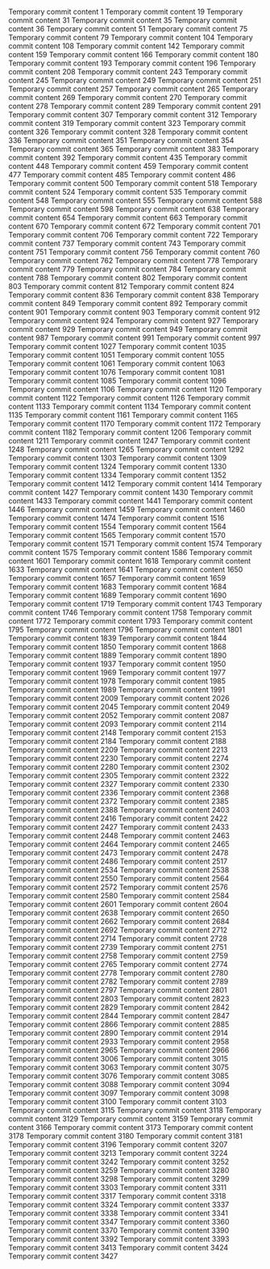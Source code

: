 Temporary commit content 1
Temporary commit content 19
Temporary commit content 31
Temporary commit content 35
Temporary commit content 36
Temporary commit content 51
Temporary commit content 75
Temporary commit content 79
Temporary commit content 104
Temporary commit content 108
Temporary commit content 142
Temporary commit content 159
Temporary commit content 166
Temporary commit content 180
Temporary commit content 193
Temporary commit content 196
Temporary commit content 208
Temporary commit content 243
Temporary commit content 245
Temporary commit content 249
Temporary commit content 251
Temporary commit content 257
Temporary commit content 265
Temporary commit content 269
Temporary commit content 270
Temporary commit content 278
Temporary commit content 289
Temporary commit content 291
Temporary commit content 307
Temporary commit content 312
Temporary commit content 319
Temporary commit content 323
Temporary commit content 326
Temporary commit content 328
Temporary commit content 336
Temporary commit content 351
Temporary commit content 354
Temporary commit content 365
Temporary commit content 383
Temporary commit content 392
Temporary commit content 435
Temporary commit content 448
Temporary commit content 459
Temporary commit content 477
Temporary commit content 485
Temporary commit content 486
Temporary commit content 500
Temporary commit content 518
Temporary commit content 524
Temporary commit content 535
Temporary commit content 548
Temporary commit content 555
Temporary commit content 588
Temporary commit content 598
Temporary commit content 638
Temporary commit content 654
Temporary commit content 663
Temporary commit content 670
Temporary commit content 672
Temporary commit content 701
Temporary commit content 706
Temporary commit content 722
Temporary commit content 737
Temporary commit content 743
Temporary commit content 751
Temporary commit content 756
Temporary commit content 760
Temporary commit content 762
Temporary commit content 778
Temporary commit content 779
Temporary commit content 784
Temporary commit content 788
Temporary commit content 802
Temporary commit content 803
Temporary commit content 812
Temporary commit content 824
Temporary commit content 836
Temporary commit content 838
Temporary commit content 849
Temporary commit content 892
Temporary commit content 901
Temporary commit content 903
Temporary commit content 912
Temporary commit content 924
Temporary commit content 927
Temporary commit content 929
Temporary commit content 949
Temporary commit content 987
Temporary commit content 991
Temporary commit content 997
Temporary commit content 1027
Temporary commit content 1035
Temporary commit content 1051
Temporary commit content 1055
Temporary commit content 1061
Temporary commit content 1063
Temporary commit content 1076
Temporary commit content 1081
Temporary commit content 1085
Temporary commit content 1096
Temporary commit content 1106
Temporary commit content 1120
Temporary commit content 1122
Temporary commit content 1126
Temporary commit content 1133
Temporary commit content 1134
Temporary commit content 1135
Temporary commit content 1161
Temporary commit content 1165
Temporary commit content 1170
Temporary commit content 1172
Temporary commit content 1182
Temporary commit content 1206
Temporary commit content 1211
Temporary commit content 1247
Temporary commit content 1248
Temporary commit content 1265
Temporary commit content 1292
Temporary commit content 1303
Temporary commit content 1309
Temporary commit content 1324
Temporary commit content 1330
Temporary commit content 1334
Temporary commit content 1352
Temporary commit content 1412
Temporary commit content 1414
Temporary commit content 1427
Temporary commit content 1430
Temporary commit content 1433
Temporary commit content 1441
Temporary commit content 1446
Temporary commit content 1459
Temporary commit content 1460
Temporary commit content 1474
Temporary commit content 1516
Temporary commit content 1554
Temporary commit content 1564
Temporary commit content 1565
Temporary commit content 1570
Temporary commit content 1571
Temporary commit content 1574
Temporary commit content 1575
Temporary commit content 1586
Temporary commit content 1601
Temporary commit content 1618
Temporary commit content 1633
Temporary commit content 1641
Temporary commit content 1650
Temporary commit content 1657
Temporary commit content 1659
Temporary commit content 1683
Temporary commit content 1684
Temporary commit content 1689
Temporary commit content 1690
Temporary commit content 1719
Temporary commit content 1743
Temporary commit content 1746
Temporary commit content 1758
Temporary commit content 1772
Temporary commit content 1793
Temporary commit content 1795
Temporary commit content 1796
Temporary commit content 1801
Temporary commit content 1839
Temporary commit content 1844
Temporary commit content 1850
Temporary commit content 1868
Temporary commit content 1889
Temporary commit content 1890
Temporary commit content 1937
Temporary commit content 1950
Temporary commit content 1969
Temporary commit content 1977
Temporary commit content 1978
Temporary commit content 1985
Temporary commit content 1989
Temporary commit content 1991
Temporary commit content 2009
Temporary commit content 2026
Temporary commit content 2045
Temporary commit content 2049
Temporary commit content 2052
Temporary commit content 2087
Temporary commit content 2093
Temporary commit content 2114
Temporary commit content 2148
Temporary commit content 2153
Temporary commit content 2184
Temporary commit content 2188
Temporary commit content 2209
Temporary commit content 2213
Temporary commit content 2230
Temporary commit content 2274
Temporary commit content 2280
Temporary commit content 2302
Temporary commit content 2305
Temporary commit content 2322
Temporary commit content 2327
Temporary commit content 2330
Temporary commit content 2336
Temporary commit content 2368
Temporary commit content 2372
Temporary commit content 2385
Temporary commit content 2388
Temporary commit content 2403
Temporary commit content 2416
Temporary commit content 2422
Temporary commit content 2427
Temporary commit content 2433
Temporary commit content 2448
Temporary commit content 2463
Temporary commit content 2464
Temporary commit content 2465
Temporary commit content 2473
Temporary commit content 2478
Temporary commit content 2486
Temporary commit content 2517
Temporary commit content 2534
Temporary commit content 2538
Temporary commit content 2550
Temporary commit content 2564
Temporary commit content 2572
Temporary commit content 2576
Temporary commit content 2580
Temporary commit content 2584
Temporary commit content 2601
Temporary commit content 2604
Temporary commit content 2638
Temporary commit content 2650
Temporary commit content 2662
Temporary commit content 2684
Temporary commit content 2692
Temporary commit content 2712
Temporary commit content 2714
Temporary commit content 2728
Temporary commit content 2739
Temporary commit content 2751
Temporary commit content 2758
Temporary commit content 2759
Temporary commit content 2765
Temporary commit content 2774
Temporary commit content 2778
Temporary commit content 2780
Temporary commit content 2782
Temporary commit content 2789
Temporary commit content 2797
Temporary commit content 2801
Temporary commit content 2803
Temporary commit content 2823
Temporary commit content 2829
Temporary commit content 2842
Temporary commit content 2844
Temporary commit content 2847
Temporary commit content 2866
Temporary commit content 2885
Temporary commit content 2890
Temporary commit content 2914
Temporary commit content 2933
Temporary commit content 2958
Temporary commit content 2965
Temporary commit content 2966
Temporary commit content 3006
Temporary commit content 3015
Temporary commit content 3063
Temporary commit content 3075
Temporary commit content 3076
Temporary commit content 3085
Temporary commit content 3088
Temporary commit content 3094
Temporary commit content 3097
Temporary commit content 3098
Temporary commit content 3100
Temporary commit content 3103
Temporary commit content 3115
Temporary commit content 3118
Temporary commit content 3129
Temporary commit content 3159
Temporary commit content 3166
Temporary commit content 3173
Temporary commit content 3178
Temporary commit content 3180
Temporary commit content 3181
Temporary commit content 3196
Temporary commit content 3207
Temporary commit content 3213
Temporary commit content 3224
Temporary commit content 3242
Temporary commit content 3252
Temporary commit content 3259
Temporary commit content 3280
Temporary commit content 3298
Temporary commit content 3299
Temporary commit content 3303
Temporary commit content 3311
Temporary commit content 3317
Temporary commit content 3318
Temporary commit content 3324
Temporary commit content 3337
Temporary commit content 3338
Temporary commit content 3341
Temporary commit content 3347
Temporary commit content 3360
Temporary commit content 3370
Temporary commit content 3390
Temporary commit content 3392
Temporary commit content 3393
Temporary commit content 3413
Temporary commit content 3424
Temporary commit content 3427
